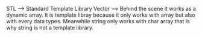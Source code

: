 STL --> Standard Template Library
Vector --> Behind the scene it works as a dynamic array. It is template libray because it only works with array but also with every data types. Meanwhile string only works with char array that is why string is not a template library.